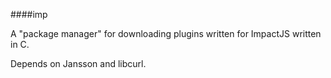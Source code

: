 ####imp

A "package manager" for downloading plugins written for ImpactJS written in C.

Depends on Jansson and libcurl.